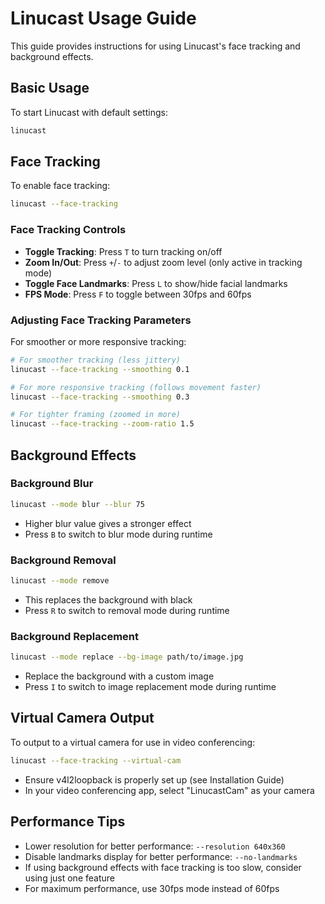 # Linucast Usage Guide

This guide provides instructions for using Linucast's face tracking and background effects.

## Basic Usage

To start Linucast with default settings:

```bash
linucast
```

## Face Tracking

To enable face tracking:

```bash
linucast --face-tracking
```

### Face Tracking Controls

- **Toggle Tracking**: Press `T` to turn tracking on/off
- **Zoom In/Out**: Press `+`/`-` to adjust zoom level (only active in tracking mode)
- **Toggle Face Landmarks**: Press `L` to show/hide facial landmarks
- **FPS Mode**: Press `F` to toggle between 30fps and 60fps

### Adjusting Face Tracking Parameters

For smoother or more responsive tracking:

```bash
# For smoother tracking (less jittery)
linucast --face-tracking --smoothing 0.1

# For more responsive tracking (follows movement faster)
linucast --face-tracking --smoothing 0.3

# For tighter framing (zoomed in more)
linucast --face-tracking --zoom-ratio 1.5
```

## Background Effects

### Background Blur

```bash
linucast --mode blur --blur 75
```

- Higher blur value gives a stronger effect
- Press `B` to switch to blur mode during runtime

### Background Removal

```bash
linucast --mode remove
```

- This replaces the background with black
- Press `R` to switch to removal mode during runtime

### Background Replacement

```bash
linucast --mode replace --bg-image path/to/image.jpg
```

- Replace the background with a custom image
- Press `I` to switch to image replacement mode during runtime

## Virtual Camera Output

To output to a virtual camera for use in video conferencing:

```bash
linucast --face-tracking --virtual-cam
```

- Ensure v4l2loopback is properly set up (see Installation Guide)
- In your video conferencing app, select "LinucastCam" as your camera

## Performance Tips

- Lower resolution for better performance: `--resolution 640x360`
- Disable landmarks display for better performance: `--no-landmarks`
- If using background effects with face tracking is too slow, consider using just one feature
- For maximum performance, use 30fps mode instead of 60fps
